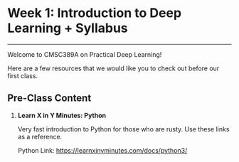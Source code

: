 # Week 1: Introduction to Deep Learning + Syllabus
-------------------------

Welcome to CMSC389A on Practical Deep Learning!

Here are a few resources that we would like you to check out before our first class.

Pre-Class Content
-

1. **Learn X in Y Minutes: Python**

    Very fast introduction to Python for those who are rusty. Use these links as a reference. 

    Python Link: https://learnxinyminutes.com/docs/python3/
